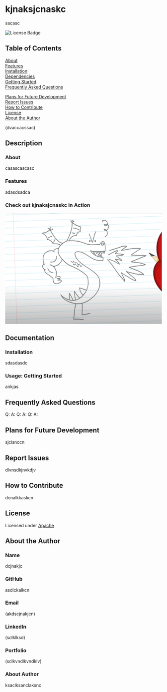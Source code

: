 # kjnaksjcnaskc

sacasc

![License Badge](https://img.shields.io/badge/License-Apache-blue.svg)

## Table of Contents

[About](#about)  
[Features](#features)  
[Installation](#installation)  
[Dependencies](#dependencies)  
[Getting Started](#usage-getting-started)  
[Frequently Asked Questions](#frequently-asked-questions)  
  
[Plans for Future Development](#plans-for-future-development)  
[Report Issues](#report-issues)  
[How to Contribute](#how-to-contribute)  
[License](#license)  
[About the Author](#about-the-author)

(dvaccacssac)

## Description

### About

casascascasc

### Features

adasdsadca

### Check out kjnaksjcnaskc in Action

![Screenshot/Demo](dragon-demo.png)

## Documentation

### Installation

sdasdasdc



### Usage: Getting Started

ankjas

## Frequently Asked Questions

Q:
A:
Q:
A:
Q:
A:

## Plans for Future Development

sjcisnccn

## Report Issues

dlvnsdkjnvkdjv

## How to Contribute

dcnalkkaskcn

## License

Licensed under [Apache](https://choosealicense.com/licenses/Apache)

## About the Author

### Name

dcjnakjc

### GitHub

asdlckalkcn

### Email

(akdscjnakjcn)

### LinkedIn

(sdlklksd)

### Portfolio

(sdlkvndlkvndklv)

### About Author
ksaclksanclaksnc